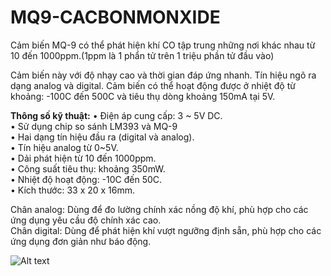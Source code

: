 # MQ9-CACBONMONXIDE
Cảm biến MQ-9 có thể phát hiện khí CO tập trung những nơi khác nhau từ 10 đến 1000ppm.(1ppm là 1 phẩn tử trên 1 triệu phần tử đầu vào)   

Cảm biến này với độ nhạy cao và thời gian đáp ứng nhanh. Tín hiệu ngõ ra dạng analog và digital. Cảm biến có thể hoạt động được ở nhiệt độ từ khoảng: -100C đến 500C và tiêu thụ dòng khoảng 150mA tại 5V.  

**Thông số kỹ thuật:**
• Điện áp cung cấp: 3 ~ 5V DC.  
• Sử dụng chip so sánh LM393 và MQ-9  
• Hai dạng tín hiệu đầu ra (digital và analog).  
• Tín hiệu analog từ 0~5V.  
• Dải phát hiện từ 10 đến 1000ppm.  
• Công suất tiêu thụ: khoảng 350mW.  
• Nhiệt độ hoạt động: -10C đến 50C.  
• Kích thước: 33 x 20 x 16mm.  

Chân analog: Dùng để đo lường chính xác nồng độ khí, phù hợp cho các ứng dụng yêu cầu độ chính xác cao.  
Chân digital: Dùng để phát hiện khí vượt ngưỡng định sẵn, phù hợp cho các ứng dụng đơn giản như báo động.

![Alt text](![image](https://github.com/user-attachments/assets/569af833-c59c-46e7-bbb2-aebe14e37a2b)
)

